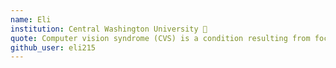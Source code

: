 ```yaml
---
name: Eli
institution: Central Washington University 🚩
quote: Computer vision syndrome (CVS) is a condition resulting from focusing the eyes on a computer or ot
github_user: eli215
---
```

